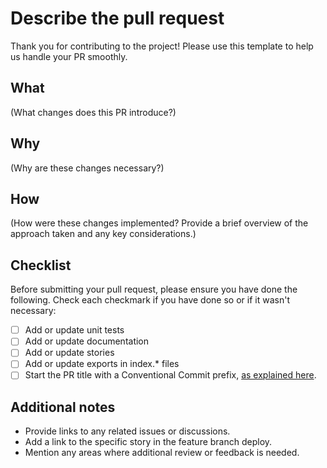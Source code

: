 # Describe the pull request

Thank you for contributing to the project!
Please use this template to help us handle your PR smoothly.

## What

(What changes does this PR introduce?)

## Why

(Why are these changes necessary?)

## How

(How were these changes implemented? Provide a brief overview of the approach taken and any key considerations.)

## Checklist

Before submitting your pull request, please ensure you have done the following. Check each checkmark if you have done so or if it wasn't necessary:

- [ ] Add or update unit tests
- [ ] Add or update documentation
- [ ] Add or update stories
- [ ] Add or update exports in index.\* files
- [ ] Start the PR title with a Conventional Commit prefix, [as explained here](https://github.com/Amsterdam/design-system/blob/main/documentation/publishing.md?plain=1#L11).

## Additional notes

- Provide links to any related issues or discussions.
- Add a link to the specific story in the feature branch deploy.
- Mention any areas where additional review or feedback is needed.
